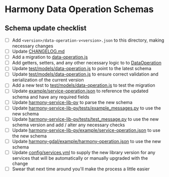# Harmony Data Operation Schemas

## Schema update checklist

- [ ] Add `<version>/data-operation-v<version>.json` to this directory, making necessary changes
- [ ] Update [CHANGELOG.md](CHANGELOG.md)
- [ ] Add a migration to [data-operation.js](../../models/data-operation.js)
- [ ] Add getters, setters, and any other necessary logic to to [DataOperation](../../models/data-operation.js)
- [ ] Update [test/models/data-operation.js](../../../test/models/data-operation.js) to point to the latest schema
- [ ] Update [test/models/data-operation.js](../../../test/models/data-operation.js) to ensure correct validation and serialization of the current version
- [ ] Add a new test to [test/models/data-operation.js](../../../test/models/data-operation.js) to test the migration
- [ ] Update [example/service-operation.json](../../../example/service-operation.json) to reference the updated schema and have any required fields
- [ ] Update [harmony-service-lib-py](../../../../harmony-service-lib-py/harmony/message.py) to parse the new schema
- [ ] Update [harmony-service-lib-py/tests/example_messages.py](../../../../harmony-service-lib-py/tests/example_messages.py) to use the new schema
- [ ] Update [harmony-service-lib-py/tests/test_message.py](../../../../harmony-service-lib-py/tests/test_message.py) to use the new schema version and add / alter any necessary checks
- [ ] Update [harmony-service-lib-py/example/service-operation.json](../../../../harmony-service-lib-py/example/service-operation.json) to use the new schema
- [ ] Update [harmony-gdal/example/harmony-operation.json](../../../../harmony-gdal/example/harmony-operation.json) to use the new schema
- [ ] Update [config/services.yml](../../../config/services.yml) to supply the new library version for any services that will be automatically or manually upgraded with the change
- [ ] Swear that next time around you'll make the process a little easier
